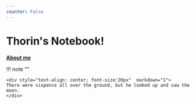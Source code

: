 ```yaml
---
counter: False   
---
```


#  Thorin's Notebook!

[**About me**](https://thorin215-wang.com)

!!! note ""

    <div style="text-align: center; font-size:20px"  markdown="1">
    There were sixpence all over the ground, but he looked up and saw the moon.
    </div>

